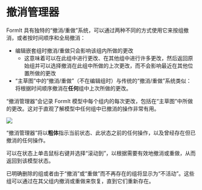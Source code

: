 # 撤消管理器

FormIt 具有独特的“撤消/重做”系统，可以通过两种不同的方式使用它来按组撤消，或者按时间顺序和全局撤消：

* 编辑嵌套组时撤消/重做只会影响该组内所做的更改
   * 这意味着可以在此组中进行更改、在其他组中进行许多更改，然后返回原始组并可以选择撤消在此组中所做的上次更改，而不会影响最近在其他位置所做的更改
* “主草图”中的“撤消/重做”（不在编辑组时）与传统的“撤消/重做”系统类似：将根据时间顺序撤消在**任何**组中上次所做的更改。

“撤消管理器”会记录 FormIt 模型中每个组内的每次更改，包括在“主草图”中所做的更改。这对于直观了解模型中任何组中已撤消的操作非常有用。

![](../.gitbook/assets/undo-manager.png)

“撤消管理器”将以**粗体**指示当前状态、此状态之前的任何操作，以及曾经存在但已撤消的任何操作。

可以在状态上单击鼠标右键并选择“滚动到”，以根据需要有效地撤消或重做，从而返回到该模型状态。

已明确删除的组或者由于“撤消”或“重做”而不再存在的组将显示为“不活动”。这些组可以通过在其父组内撤消或重做来恢复，直到它们重新存在。

